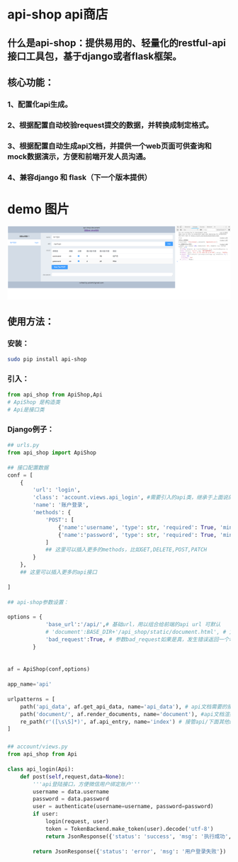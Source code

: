 # api-shop api商店

## 什么是api-shop：提供易用的、轻量化的restful-api接口工具包，基于django或者flask框架。

## 核心功能：

### 1、配置化api生成。
### 2、根据配置自动校验request提交的数据，并转换成制定格式。
### 3、根据配置自动生成api文档，并提供一个web页面可供查询和mock数据演示，方便和前端开发人员沟通。
### 4、兼容django 和 flask（下一个版本提供）

# demo 图片

![demo](api_shop/static/demo.png)

## 使用方法：
### 安装：
```sh
sudo pip install api-shop
```

### 引入：
```python
from api_shop from ApiShop,Api
# ApiShop 是构造类
# Api是接口类
```

### Django例子：
```python
## urls.py
from api_shop import ApiShop

## 接口配置数据
conf = [
    {
        'url': 'login',
        'class': 'account.views.api_login', #需要引入的api类，继承于上面说的Api接口类
        'name': '账户登录',
        'methods': {
            'POST': [
                {'name':'username', 'type': str, 'required': True, 'min': 3, 'max': 24, 'description': '用户名'},
                {'name':'password', 'type': str, 'required': True, 'min': 3, 'max': 24, 'description': '密码'},
            ]
            ## 这里可以插入更多的methods，比如GET,DELETE,POST,PATCH
        }
    },
    ## 这里可以插入更多的api接口

]

## api-shop参数设置：

options = {
            'base_url':'/api/',# 基础url，用以组合给前端的api url 可默认
            # 'document':BASE_DIR+'/api_shop/static/document.html', # 文档路由渲染的模板 可默认
            'bad_request':True, # 参数bad_request如果是真，发生错误返回一个坏请求给前端，否则都返回200的response，里面附带status=error和msg附带错误信息 可默认
        }


af = ApiShop(conf,options)

app_name='api'

urlpatterns = [
    path('api_data', af.get_api_data, name='api_data'), # api文档需要的接口
    path('document/', af.render_documents, name='document'), #api文档渲染的路由
    re_path(r'([\s\S]*)', af.api_entry, name='index') # 接管api/下面其他的全部路由到api_entry入口方法
]

```

### 
```python
## account/views.py
from api_shop from Api

class api_login(Api):
    def post(self,request,data=None):
        '''api登陆接口，方便微信用户绑定账户'''
        username = data.username
        password = data.password
        user = authenticate(username=username, password=password)
        if user:
            login(request, user)
            token = TokenBackend.make_token(user).decode('utf-8')
            return JsonResponse({'status': 'success', 'msg': '执行成功', 'token': token})
        
        return JsonResponse({'status': 'error', 'msg': '用户登录失败'})
```




